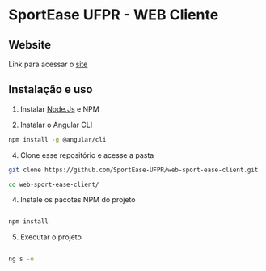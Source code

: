 # SportEase UFPR - WEB Cliente

## Website

Link para acessar o [site](https://sportease-client.netlify.app/)

## Instalação e uso

1. Instalar [Node.Js](https://nodejs.org/en) e NPM

2. Instalar o Angular CLI

```sh
npm install -g @angular/cli
```

4. Clone esse repositório e acesse a pasta

```sh
git clone https://github.com/SportEase-UFPR/web-sport-ease-client.git

cd web-sport-ease-client/
```

4. Instale os pacotes NPM do projeto

```sh

npm install

```

5. Executar o projeto

```sh

ng s -o

```
